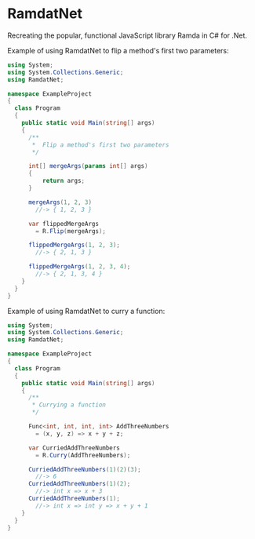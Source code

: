 # RamdatNet

Recreating the popular, functional JavaScript library Ramda in C# for .Net.

Example of using RamdatNet to flip a method's first two parameters:

```csharp
using System;
using System.Collections.Generic;
using RamdatNet;

namespace ExampleProject
{
  class Program
  {
    public static void Main(string[] args)
    {
      /**
       *  Flip a method's first two parameters
       */

      int[] mergeArgs(params int[] args)
      {
          return args;
      }

      mergeArgs(1, 2, 3)
        //-> { 1, 2, 3 }

      var flippedMergeArgs
        = R.Flip(mergeArgs);

      flippedMergeArgs(1, 2, 3);
        //-> { 2, 1, 3 }

      flippedMergeArgs(1, 2, 3, 4);
        //-> { 2, 1, 3, 4 }
    }
  }
}
```

Example of using RamdatNet to curry a function:

```csharp
using System;
using System.Collections.Generic;
using RamdatNet;

namespace ExampleProject
{
  class Program
  {
    public static void Main(string[] args)
    {
      /**
       * Currying a function
       */

      Func<int, int, int, int> AddThreeNumbers
        = (x, y, z) => x + y + z;

      var CurriedAddThreeNumbers
        = R.Curry(AddThreeNumbers);

      CurriedAddThreeNumbers(1)(2)(3);
        //-> 6
      CurriedAddThreeNumbers(1)(2);
        //-> int x => x + 3
      CurriedAddThreeNumbers(1);
        //-> int x => int y => x + y + 1
    }
  }
}
```
